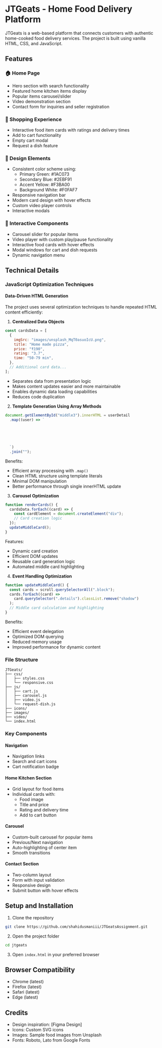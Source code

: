# JTGeats - Home Food Delivery Platform

JTGeats is a web-based platform that connects customers with authentic home-cooked food delivery services. The project is built using vanilla HTML, CSS, and JavaScript.

## Features

### 🏠 Home Page
- Hero section with search functionality
- Featured home kitchen items display
- Popular items carousel/slider
- Video demonstration section
- Contact form for inquiries and seller registration

### 🛒 Shopping Experience
- Interactive food item cards with ratings and delivery times
- Add to cart functionality
- Empty cart modal
- Request a dish feature

### 🎨 Design Elements
- Consistent color scheme using:
  - Primary Green: #1AC073
  - Secondary Blue: #2EBF91
  - Accent Yellow: #F3BA00
  - Background White: #F0FAF7
- Responsive navigation bar
- Modern card design with hover effects
- Custom video player controls
- Interactive modals

### 💫 Interactive Components
- Carousel slider for popular items
- Video player with custom play/pause functionality
- Interactive food cards with hover effects
- Modal windows for cart and dish requests
- Dynamic navigation menu

## Technical Details

### JavaScript Optimization Techniques

#### Data-Driven HTML Generation
The project uses several optimization techniques to handle repeated HTML content efficiently:

1. **Centralized Data Objects**
```javascript
const cardsData = [
  {
    imgSrc: "images/unsplash_MqT0asuoIcU.png",
    title: "Home made pizza",
    price: "₹190",
    rating: "3.7",
    time: "50-79 min",
  },
  // Additional card data...
];
```
- Separates data from presentation logic
- Makes content updates easier and more maintainable
- Enables dynamic data loading capabilities
- Reduces code duplication

2. **Template Generation Using Array Methods**
```javascript
document.getElementById("middle3").innerHTML = userDetail
  .map((user) => `
    
      
        
      
    
  `)
  .join("");
```
Benefits:
- Efficient array processing with `.map()`
- Clean HTML structure using template literals
- Minimal DOM manipulation
- Better performance through single innerHTML update

3. **Carousel Optimization**
```javascript
function renderCards() {
  cardsData.forEach((card) => {
    const cardElement = document.createElement("div");
    // Card creation logic
  });
  updateMiddleCard();
}
```
Features:
- Dynamic card creation
- Efficient DOM updates
- Reusable card generation logic
- Automated middle card highlighting

4. **Event Handling Optimization**
```javascript
function updateMiddleCard() {
  const cards = scroll.querySelectorAll(".block");
  cards.forEach((card) =>
    card.querySelector(".details").classList.remove("shadow")
  );
  // Middle card calculation and highlighting
}
```
Benefits:
- Efficient event delegation
- Optimized DOM querying
- Reduced memory usage
- Improved performance for dynamic content

### File Structure
```
JTGeats/
├── css/
│   ├── styles.css
│   └── responsive.css
├── js/
│   ├── cart.js
│   ├── carousel.js
│   ├── video.js
│   └── request-dish.js
├── icons/
├── images/
├── video/
└── index.html
```

### Key Components

#### Navigation
- Navigation links
- Search and cart icons
- Cart notification badge

#### Home Kitchen Section
- Grid layout for food items
- Individual cards with:
  - Food image
  - Title and price
  - Rating and delivery time
  - Add to cart button

#### Carousel
- Custom-built carousel for popular items
- Previous/Next navigation
- Auto-highlighting of center item
- Smooth transitions

#### Contact Section
- Two-column layout
- Form with input validation
- Responsive design
- Submit button with hover effects

## Setup and Installation

1. Clone the repository
```bash
git clone https://github.com/shahidusmaniii/JTGeatsAssignment.git
```

2. Open the project folder
```bash
cd jtgeats
```

3. Open `index.html` in your preferred browser

## Browser Compatibility

- Chrome (latest)
- Firefox (latest)
- Safari (latest)
- Edge (latest)


## Credits

- Design inspiration: [Figma Design]
- Icons: Custom SVG icons
- Images: Sample food images from Unsplash
- Fonts: Roboto, Lato from Google Fonts
